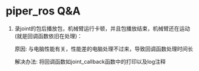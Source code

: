 # piper_ros Q&A

1. 录joint的包后播放包，机械臂运行卡顿，并且包播放结束，机械臂还在运动(就是回调函数依旧在处理)：

    原因: 与电脑性能有关，性能差的电脑处理不过来，导致回调函数处理时间长

    解决办法: 将回调函数如joint_callback函数中的打印以及log注释
